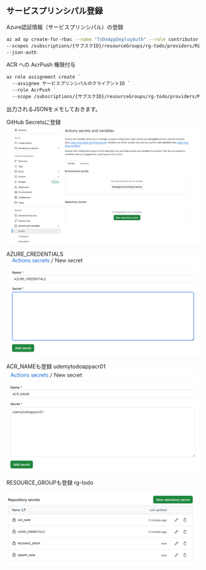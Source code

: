 ## サービスプリンシパル登録
Azure認証情報（サービスプリンシパル）の登録

```bash
az ad sp create-for-rbac --name "ToDoAppDeployAuth" --role contributor `
--scopes /subscriptions/{サブスクID}/resourceGroups/rg-todo/providers/Microsoft.Web/sites/udemytodoapp-app `
--json-auth
```

ACR への AcrPush 権限付与
```bash
az role assignment create `
  --assignee サービスプリンシパルのクライアントID `
  --role AcrPush `
  --scope /subscriptions/{サブスクID}/resourceGroups/rg-todo/providers/Microsoft.ContainerRegistry/registries/udemytodoappacr01
```


出力されるJSONをメモしておきます。


GitHub Secretsに登録
![alt text](image.png)

AZURE_CREDENTIALS
![alt text](image-1.png)


ACR_NAMEも登録
udemytodoappacr01
![alt text](image-2.png)


RESOURCE_GROUPも登録
rg-todo


![alt text](image-3.png)
